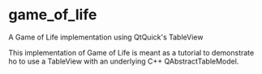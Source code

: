 # game_of_life
A Game of Life implementation using QtQuick's TableView

This implementation of Game of Life is meant as a tutorial to demonstrate ho to use a TableView with an underlying C++ QAbstractTableModel.
